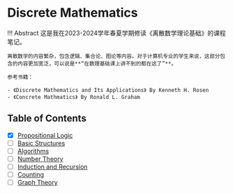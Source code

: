 # Discrete Mathematics

!!! Abstract
    这是我在2023-2024学年春夏学期修读《离散数学理论基础》的课程笔记。

    离散数学的内容繁杂，包含逻辑、集合论、图论等内容。对于计算机专业的学生来说，这部分包含的内容更加宽泛，可以说是**“在数理基础课上讲不到的都在这了”**。

    参考书籍：

    - 《Discrete Mathematics and Its Applications》 By Kenneth H. Rosen
    - 《Concrete Mathmatics》 By Ronald L. Graham 

## Table of Contents

- [x] [Propositional Logic](./01%20Propositional%20Logic.md)
- [ ] [Basic Structures](./02%20Basic%20Structures.md)
- [ ] [Algorithms](./03%20Algorithms.md)
- [ ] [Number Theory](./04%20Number%20Theory.md)
- [ ] [Induction and Recursion](./05%20Induction%20and%20Recursion.md)
- [ ] [Counting](./06%20Counting.md)
- [ ] [Graph Theory](./06%20Graph%20Theory.md)